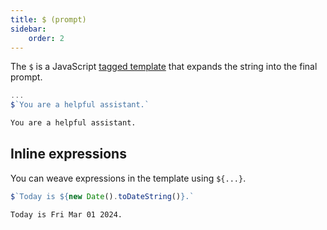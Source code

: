 ```yaml
---
title: $ (prompt)
sidebar:
    order: 2
---
```


The `$` is a JavaScript [tagged template](https://developer.mozilla.org/en-US/docs/Web/JavaScript/Reference/Template_literals#tagged_templates) that expands the string into the final prompt.

```javascript title="example.genai.js"
...
$`You are a helpful assistant.`
```

```txt title="Final prompt"
You are a helpful assistant.
```

## Inline expressions

You can weave expressions in the template using `${...}`.

```js title="example.genai.js"
$`Today is ${new Date().toDateString()}.`
```

```txt title="Final prompt"
Today is Fri Mar 01 2024.
```
